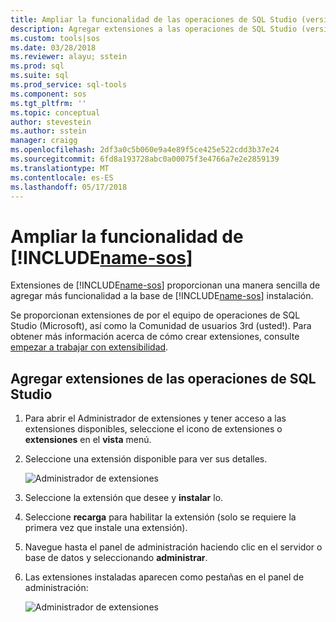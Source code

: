 ```yaml
---
title: Ampliar la funcionalidad de las operaciones de SQL Studio (versión preliminar) | Documentos de Microsoft
description: Agregar extensiones a las operaciones de SQL Studio (versión preliminar)
ms.custom: tools|sos
ms.date: 03/28/2018
ms.reviewer: alayu; sstein
ms.prod: sql
ms.suite: sql
ms.prod_service: sql-tools
ms.component: sos
ms.tgt_pltfrm: ''
ms.topic: conceptual
author: stevestein
ms.author: sstein
manager: craigg
ms.openlocfilehash: 2df3a0c5b060e9a4e89f5ce425e522cdd3b37e24
ms.sourcegitcommit: 6fd8a193728abc0a00075f3e4766a7e2e2859139
ms.translationtype: MT
ms.contentlocale: es-ES
ms.lasthandoff: 05/17/2018
---
```

# <a name="extend-the-functionality-of-includename-sosincludesname-sos-shortmd"></a>Ampliar la funcionalidad de [!INCLUDE[name-sos](../includes/name-sos-short.md)]

Extensiones de [!INCLUDE[name-sos](../includes/name-sos-short.md)] proporcionan una manera sencilla de agregar más funcionalidad a la base de [!INCLUDE[name-sos](../includes/name-sos-short.md)] instalación. 

Se proporcionan extensiones de por el equipo de operaciones de SQL Studio (Microsoft), así como la Comunidad de usuarios 3rd (usted!). Para obtener más información acerca de cómo crear extensiones, consulte [empezar a trabajar con extensibilidad](https://github.com/Microsoft/sqlopsstudio/wiki/Getting-started-with-Extensibility).


## <a name="add-sql-operations-studio-extensions"></a>Agregar extensiones de las operaciones de SQL Studio

1. Para abrir el Administrador de extensiones y tener acceso a las extensiones disponibles, seleccione el icono de extensiones o **extensiones** en el **vista** menú.
2. Seleccione una extensión disponible para ver sus detalles.

   ![Administrador de extensiones](media/extensions/extension-manager.png)

1. Seleccione la extensión que desee y **instalar** lo.
2. Seleccione **recarga** para habilitar la extensión (solo se requiere la primera vez que instale una extensión).
1. Navegue hasta el panel de administración haciendo clic en el servidor o base de datos y seleccionando **administrar**.
2. Las extensiones instaladas aparecen como pestañas en el panel de administración:

   ![Administrador de extensiones](media/extensions/dashboard-extensions.png)



